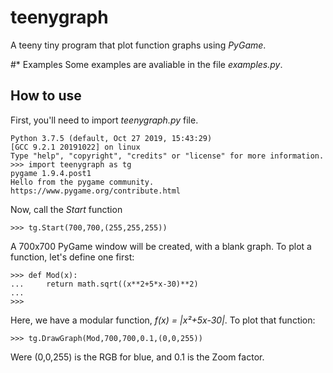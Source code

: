 # teenygraph
A teeny tiny program that plot function graphs using _PyGame_.

#* Examples
Some examples are avaliable in the file _examples.py_.

## How to use
First, you'll need to import _teenygraph.py_ file.

```
Python 3.7.5 (default, Oct 27 2019, 15:43:29) 
[GCC 9.2.1 20191022] on linux
Type "help", "copyright", "credits" or "license" for more information.
>>> import teenygraph as tg
pygame 1.9.4.post1
Hello from the pygame community. https://www.pygame.org/contribute.html
```

Now, call the *Start* function
```
>>> tg.Start(700,700,(255,255,255))
```
A 700x700 PyGame window will be created, with a blank graph. To plot a function, let's define one first:
```
>>> def Mod(x):
...     return math.sqrt((x**2+5*x-30)**2)
...
>>>
```
Here, we have a modular function, _f(x) = |x²+5x-30|_. To plot that function:
```
>>> tg.DrawGraph(Mod,700,700,0.1,(0,0,255))
```
Were (0,0,255) is the RGB for blue, and 0.1 is the Zoom factor.


